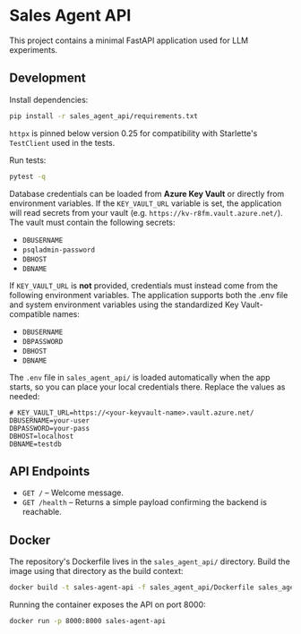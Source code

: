 # Sales Agent API

This project contains a minimal FastAPI application used for LLM experiments.

## Development

Install dependencies:

```bash
pip install -r sales_agent_api/requirements.txt
```

`httpx` is pinned below version 0.25 for compatibility with Starlette's
`TestClient` used in the tests.

Run tests:

```bash
pytest -q
```

Database credentials can be loaded from **Azure Key Vault** or directly from
environment variables. If the `KEY_VAULT_URL` variable is set, the application
will read secrets from your vault (e.g. `https://kv-r8fm.vault.azure.net/`). The
vault must contain the following secrets:

- `DBUSERNAME`
- `psqladmin-password`
- `DBHOST`
- `DBNAME`

If `KEY_VAULT_URL` is **not** provided, credentials must instead come from the
following environment variables. The application supports both the .env file and 
system environment variables using the standardized Key Vault-compatible names:
- `DBUSERNAME`
- `DBPASSWORD`
- `DBHOST`
- `DBNAME`

The `.env` file in `sales_agent_api/` is loaded automatically when the app
starts, so you can place your local credentials there. Replace the values as
needed:

```dotenv
# KEY_VAULT_URL=https://<your-keyvault-name>.vault.azure.net/
DBUSERNAME=your-user
DBPASSWORD=your-pass
DBHOST=localhost
DBNAME=testdb
```

## API Endpoints

- `GET /` – Welcome message.
- `GET /health` – Returns a simple payload confirming the backend is reachable.

## Docker

The repository's Dockerfile lives in the `sales_agent_api/` directory. Build
the image using that directory as the build context:

```bash
docker build -t sales-agent-api -f sales_agent_api/Dockerfile sales_agent_api
```

Running the container exposes the API on port 8000:

```bash
docker run -p 8000:8000 sales-agent-api
```

